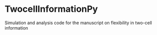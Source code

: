# TwocellInformationPy
Simulation and analysis code for the manuscript on flexibility in two-cell information
